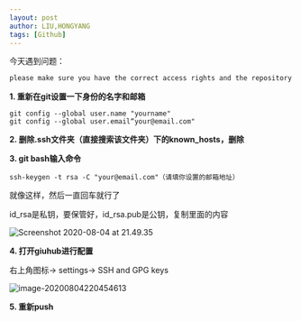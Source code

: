 ```yaml
---
layout: post
author: LIU,HONGYANG
tags: [Github]
---
```




今天遇到问题：

```java
please make sure you have the correct access rights and the repository exists
```





**1. 重新在git设置一下身份的名字和邮箱**



```
git config --global user.name "yourname"
git config --global user.email“your@email.com"
```





**2. 删除.ssh文件夹（直接搜索该文件夹）下的known_hosts，删除**



**3. git bash输入命令**





```
ssh-keygen -t rsa -C "your@email.com"（请填你设置的邮箱地址）
```



就像这样，然后一直回车就行了



id_rsa是私钥，要保管好，id_rsa.pub是公钥，复制里面的内容





![Screenshot 2020-08-04 at 21.49.35](https://tva1.sinaimg.cn/large/007S8ZIlgy1ghf49y13n0j30ag02caa1.jpg)





**4. 打开giuhub进行配置**



右上角图标-> settings-> SSH and GPG keys

![image-20200804220454613](https://tva1.sinaimg.cn/large/007S8ZIlgy1ghf4pswag6j31xg0c8tck.jpg)





**5. 重新push**



